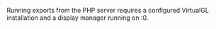Running exports from the PHP server requires a configured VirtualGL installation and a display manager running on :0.
